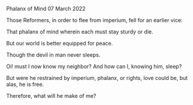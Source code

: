 Phalanx of Mind
07 March 2022

Those Reformers,
in order to flee from imperium,
fell for an earlier vice:

That phalanx of mind
wherein each must stay sturdy or die.

But our world is better
equipped for peace.

Though the devil in man
never sleeps.

Oi! must I now know my neighbor?
And how can I, knowing him, sleep?

But were he restrained
by imperium, phalanx, or rights,
love could be,
but alas, he is free.

Therefore,
what will he make of me?  